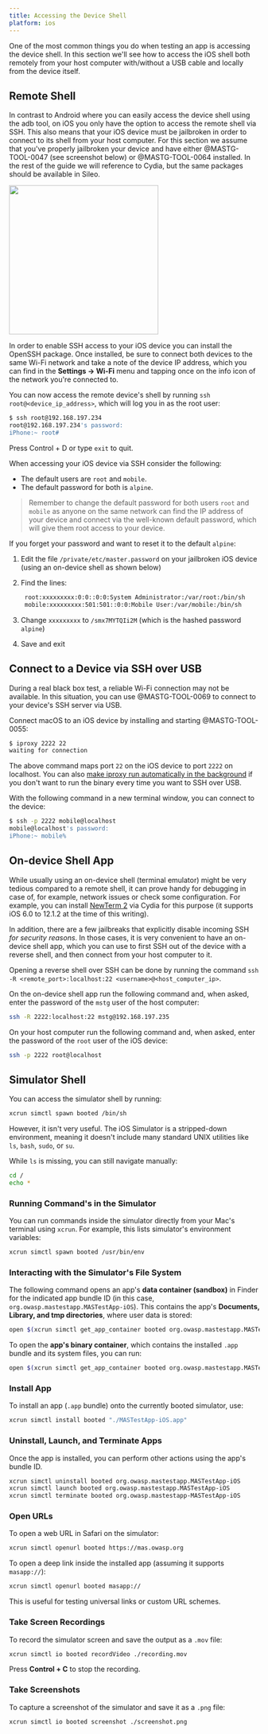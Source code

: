 ```yaml
---
title: Accessing the Device Shell
platform: ios
---
```


One of the most common things you do when testing an app is accessing the device shell. In this section we'll see how to access the iOS shell both remotely from your host computer with/without a USB cable and locally from the device itself.

## Remote Shell

In contrast to Android where you can easily access the device shell using the adb tool, on iOS you only have the option to access the remote shell via SSH. This also means that your iOS device must be jailbroken in order to connect to its shell from your host computer. For this section we assume that you've properly jailbroken your device and have either @MASTG-TOOL-0047 (see screenshot below) or @MASTG-TOOL-0064 installed. In the rest of the guide we will reference to Cydia, but the same packages should be available in Sileo.

<img src="Images/Chapters/0x06b/cydia.png" width="300px" />

In order to enable SSH access to your iOS device you can install the OpenSSH package. Once installed, be sure to connect both devices to the same Wi-Fi network and take a note of the device IP address, which you can find in the **Settings -> Wi-Fi** menu and tapping once on the info icon of the network you're connected to.

You can now access the remote device's shell by running `ssh root@<device_ip_address>`, which will log you in as the root user:

```bash
$ ssh root@192.168.197.234
root@192.168.197.234's password:
iPhone:~ root#
```

Press Control + D or type `exit` to quit.

When accessing your iOS device via SSH consider the following:

- The default users are `root` and `mobile`.
- The default password for both is `alpine`.

> Remember to change the default password for both users `root` and `mobile` as anyone on the same network can find the IP address of your device and connect via the well-known default password, which will give them root access to your device.

If you forget your password and want to reset it to the default `alpine`:

1. Edit the file `/private/etc/master.password` on your jailbroken iOS device (using an on-device shell as shown below)
2. Find the lines:

   ```bash
    root:xxxxxxxxx:0:0::0:0:System Administrator:/var/root:/bin/sh
    mobile:xxxxxxxxx:501:501::0:0:Mobile User:/var/mobile:/bin/sh
   ```

3. Change `xxxxxxxxx` to `/smx7MYTQIi2M` (which is the hashed password `alpine`)
4. Save and exit

## Connect to a Device via SSH over USB

During a real black box test, a reliable Wi-Fi connection may not be available. In this situation, you can use @MASTG-TOOL-0069 to connect to your device's SSH server via USB.

Connect macOS to an iOS device by installing and starting @MASTG-TOOL-0055:

```bash
$ iproxy 2222 22
waiting for connection
```

The above command maps port `22` on the iOS device to port `2222` on localhost. You can also [make iproxy run automatically in the background](https://web.archive.org/web/20230828205901/https://iphonedevwiki.net/index.php/SSH_Over_USB) if you don't want to run the binary every time you want to SSH over USB.

With the following command in a new terminal window, you can connect to the device:

```bash
$ ssh -p 2222 mobile@localhost
mobile@localhost's password:
iPhone:~ mobile%
```

## On-device Shell App

While usually using an on-device shell (terminal emulator) might be very tedious compared to a remote shell, it can prove handy for debugging in case of, for example, network issues or check some configuration. For example, you can install [NewTerm 2](https://chariz.com/get/newterm "NewTerm 2") via Cydia for this purpose (it supports iOS 6.0 to 12.1.2 at the time of this writing).

In addition, there are a few jailbreaks that explicitly disable incoming SSH _for security reasons_. In those cases, it is very convenient to have an on-device shell app, which you can use to first SSH out of the device with a reverse shell, and then connect from your host computer to it.

Opening a reverse shell over SSH can be done by running the command `ssh -R <remote_port>:localhost:22 <username>@<host_computer_ip>`.

On the on-device shell app run the following command and, when asked, enter the password of the `mstg` user of the host computer:

```bash
ssh -R 2222:localhost:22 mstg@192.168.197.235
```

On your host computer run the following command and, when asked, enter the password of the `root` user of the iOS device:

```bash
ssh -p 2222 root@localhost
```

## Simulator Shell

You can access the simulator shell by running:

```bash
xcrun simctl spawn booted /bin/sh
```

However, it isn't very useful. The iOS Simulator is a stripped-down environment, meaning it doesn't include many standard UNIX utilities like `ls`, `bash`, `sudo`, or `su`.

While `ls` is missing, you can still navigate manually:

```bash
cd /
echo *
```

### Running Command's in the Simulator

You can run commands inside the simulator directly from your Mac's terminal using `xcrun`. For example, this lists simulator's environment variables:

```bash
xcrun simctl spawn booted /usr/bin/env
```

### Interacting with the Simulator's File System

The following command opens an app's **data container (sandbox)** in Finder for the indicated app bundle ID (in this case, `org.owasp.mastestapp.MASTestApp-iOS`). This contains the app's **Documents, Library, and tmp directories**, where user data is stored:

```bash
open $(xcrun simctl get_app_container booted org.owasp.mastestapp.MASTestApp-iOS data)
```

To open the **app's binary container**, which contains the installed `.app` bundle and its system files, you can run:

```bash
open $(xcrun simctl get_app_container booted org.owasp.mastestapp.MASTestApp-iOS)
```

### Install App

To install an app (`.app` bundle) onto the currently booted simulator, use:

```bash
xcrun simctl install booted "./MASTestApp-iOS.app"
```

### Uninstall, Launch, and Terminate Apps

Once the app is installed, you can perform other actions using the app's bundle ID.

```bash
xcrun simctl uninstall booted org.owasp.mastestapp.MASTestApp-iOS
xcrun simctl launch booted org.owasp.mastestapp.MASTestApp-iOS
xcrun simctl terminate booted org.owasp.mastestapp-MASTestApp-iOS
```

### Open URLs

To open a web URL in Safari on the simulator:

```bash
xcrun simctl openurl booted https://mas.owasp.org
```

To open a deep link inside the installed app (assuming it supports `masapp://`):

```bash
xcrun simctl openurl booted masapp://
```

This is useful for testing universal links or custom URL schemes.

### Take Screen Recordings

To record the simulator screen and save the output as a `.mov` file:

```bash
xcrun simctl io booted recordVideo ./recording.mov
```

Press **Control + C** to stop the recording.

### Take Screenshots

To capture a screenshot of the simulator and save it as a `.png` file:

```bash
xcrun simctl io booted screenshot ./screenshot.png
```
